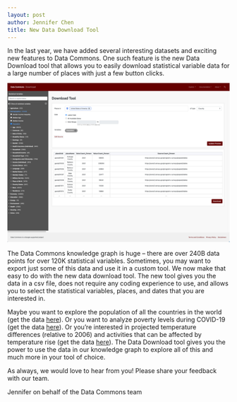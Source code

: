 ```yaml
---
layout: post
author: Jennifer Chen
title: New Data Download Tool
---
```


In the last year, we have added several interesting datasets and exciting new features to Data Commons. One such feature is the new Data Download tool that allows you to easily download statistical variable data for a large number of places with just a few button clicks.

![The new data download tool](/assets/images/posts/download_tool.png)

The Data Commons knowledge graph is huge – there are over 240B data points for over 120K statistical variables. Sometimes, you may want to export just some of this data and use it in a custom tool. We now make that easy to do with the new data download tool. The new tool gives you the data in a csv file, does not require any coding experience to use, and allows you to select the statistical variables, places, and dates that you are interested in.

Maybe you want to explore the population of all the countries in the world (get the data [here](https://datacommons.org/tools/download#pt=Country&place=Earth&sv=Count_Person&dtType=LATEST&facets=%7B%7D)). Or you want to analyze poverty levels during COVID-19 (get the data [here](https://datacommons.org/tools/download#pt=State&place=country%2FUSA&sv=Count_Person_BelowPovertyLevelInThePast12Months__CumulativeCount_MedicalConditionIncident_COVID_19_ConfirmedOrProbableCase&dtType=RANGE&facets=%7B%7D&dtMin=2020&dtMax=2021)). Or you’re interested in projected temperature differences (relative to 2006) and activities that can be affected by temperature rise (get the data [here](https://datacommons.org/tools/download#pt=County&place=country%2FUSA&sv=DifferenceRelativeToBaseDate2006_Max_Temperature_RCP45__Percent_Person_WithCoronaryHeartDisease__WithdrawalRate_Water__Area_Farm_IrrigatedLand&dtType=LATEST&facets=%7B%7D)). The Data Download tool gives you the power to use the data in our knowledge graph to explore all of this and much more in your tool of choice.

As always, we would love to hear from you! Please share your feedback with our team.

Jennifer on behalf of the Data Commons team
